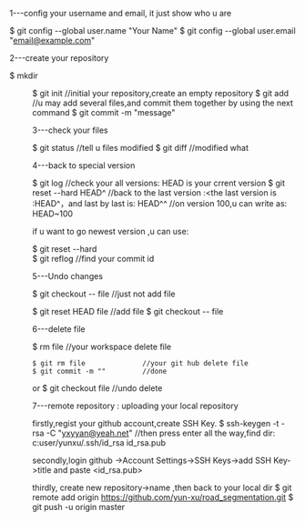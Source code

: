 1---config your username and email, it just show who u are

$ git config --global user.name "Your Name"
$ git config --global user.email "email@example.com"

2---create your repository

$ mkdir <dir>
$ git init          //initial your repository,create an empty repository
$ git add <file>    //u may add several files,and commit them together by using the next command
$ git commit -m "message"

3---check your files

$ git status   //tell u files modified
$ git diff     //modified what

4---back to special version

$ git log   //check your all versions: HEAD is your crrent version
$ git reset --hard HEAD^    //back to the last version :<the last version is :HEAD^，and last by last is: HEAD^^
                            //on version 100,u can write as: HEAD~100
							
if u want to go newest version ,u can use:

$ git reset --hard <commit id>    
$ git reflog          //find your commit id

5---Undo changes

$ git checkout -- file    //just not add file

$ git reset HEAD file     //add file
$ git checkout -- file   

6---delete file

$ rm file                  //your workspace delete file

	$ git rm file              //your git hub delete file
	$ git commit -m ""         //done
or
	$ git checkout file         //undo delete

	
	
7---remote repository : uploading your local repository

  firstly,regist your github account,create SSH Key.
$ ssh-keygen -t -rsa -C "yxyyan@yeah.net"     //then press enter all the way,find dir: c:user/yunxu/.ssh/id_rsa  id_rsa.pub

  secondly,login github ->Account Settings->SSH Keys->add SSH Key->title <anyway> and paste <id_rsa.pub>

  thirdly, create new repository->name <anyway> ,then back to your local dir
$ git remote add origin https://github.com/yun-xu/road_segmentation.git
$ git push -u origin master

















